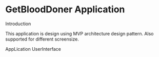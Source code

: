 # GetBloodDoner Application

Introduction 

This application is design using MVP architecture design pattern.
Also supported for different screensize.

AppLication UserInterface 


